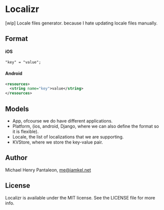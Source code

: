 # Localizr
[wip] Locale files generator. because I hate updating locale files manually.


## Format

#### iOS

```txt
"key" = "value";
```

#### Android

```xml
<resources>
  <string name="key">value</string>
</resources>
```

## Models
- App, ofcourse we do have different applications.
- Platform,  (ios, android, Django, where we can also define the format so it is flexible). 
- Locale, the list of localizations that we are supporting.
- KVStore, where we store the key-value pair.

## Author

Michael Henry Pantaleon, me@iamkel.net

## License

Localizr is available under the MIT license. See the LICENSE file for more info.
